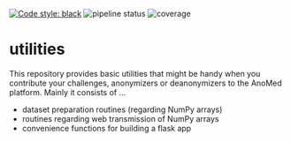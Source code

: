 [![Code style: black](https://img.shields.io/badge/code%20style-black-000000.svg)](https://github.com/psf/black)
![pipeline status](https://git.uni-luebeck.de/its/anomed/utilities/badges/main/pipeline.svg?ignore_skipped=true)
![coverage](https://git.uni-luebeck.de/its/anomed/utilities/badges/dev/coverage.svg?job=run_tests)

# utilities

This repository provides basic utilities that might be handy when you contribute
your challenges, anonymizers or deanonymizers to the AnoMed platform. Mainly it
consists of …

- dataset preparation routines (regarding NumPy arrays)
- routines regarding web transmission of NumPy arrays
- convenience functions for building a flask app
